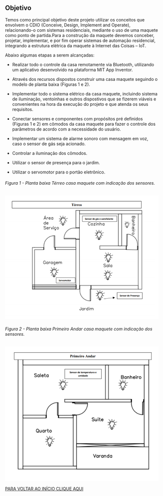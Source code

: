 ## Objetivo

Temos como principal objetivo deste projeto utilizar os conceitos que envolvem o CDIO (Conceive, Design, Implement and Operate), relacionando-o com sistemas residenciais, mediante o uso de uma maquete como ponto de partida.Para a construção da maquete devemos conceber, projetar, implementar, e por fim operar sistemas de automação residencial, integrando a estrutura elétrica da maquete à Internet das Coisas – IoT.


Abaixo algumas etapas a serem alcançadas:
* Realizar todo o controle da casa remotamente via Bluetooth, utilizando um aplicativo desenvolvido na plataforma MIT App Inventor.
* Através dos recursos dispostos construir uma casa maquete seguindo o modelo de planta baixa (Figuras 1 e 2).  
* Implementar todo o sistema elétrico da casa maquete, incluindo sistema de iluminação, ventoinhas e outros dispostivos que se fizerem viáveis e convenientes
na hora da execução do projeto e que atenda os seus requisitos.  
* Conectar sensores e componentes com propósitos pré definidos (Figuras 1 e 2) em cômodos da casa maquete para fazer o controle dos parâmetros de acordo com a 
necessidade do usuário. 
* Implementar um sistema de alarme sonoro com mensagem em voz, caso o sensor de gás seja acionado.

* Controlar a iluminação dos cômodos.

* Utilizar o sensor de presença para o jardim.

* Utilizar o servomotor para o portão eletrônico.

###### Figura 1 - Planta baixa Térreo casa maquete com indicação dos sensores.

![PLANTABAIXAMODELOCASASENSORES](./Imagens/terreo1.png) 
###### Figura 2 - Planta baixa Primeiro Andar casa maquete com indicação dos sensores.

![PLANTABAIXAMODELOCASASENSORES](./Imagens/primandar.png) 

[PARA VOLTAR AO INÍCIO CLIQUE AQUI](https://github.com/jaojao7/pi2_jpad)
